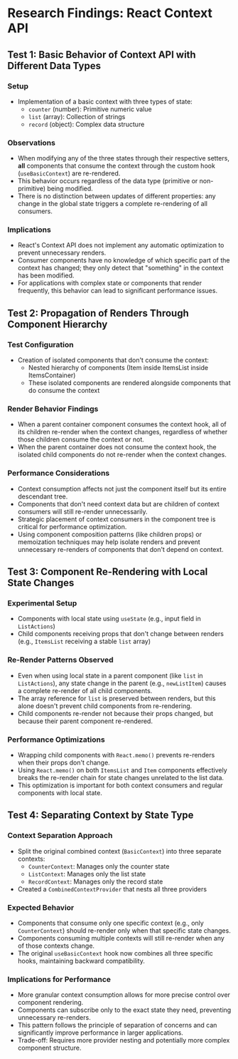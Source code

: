 # Research Findings: React Context API

## Test 1: Basic Behavior of Context API with Different Data Types

### Setup

- Implementation of a basic context with three types of state:
  - `counter` (number): Primitive numeric value
  - `list` (array): Collection of strings
  - `record` (object): Complex data structure

### Observations

- When modifying any of the three states through their respective setters, **all** components that consume the context through the custom hook (`useBasicContext`) are re-rendered.
- This behavior occurs regardless of the data type (primitive or non-primitive) being modified.
- There is no distinction between updates of different properties: any change in the global state triggers a complete re-rendering of all consumers.

### Implications

- React's Context API does not implement any automatic optimization to prevent unnecessary renders.
- Consumer components have no knowledge of which specific part of the context has changed; they only detect that "something" in the context has been modified.
- For applications with complex state or components that render frequently, this behavior can lead to significant performance issues.

## Test 2: Propagation of Renders Through Component Hierarchy

### Test Configuration

- Creation of isolated components that don't consume the context:
  - Nested hierarchy of components (Item inside ItemsList inside ItemsContainer)
  - These isolated components are rendered alongside components that do consume the context

### Render Behavior Findings

- When a parent container component consumes the context hook, all of its children re-render when the context changes, regardless of whether those children consume the context or not.
- When the parent container does not consume the context hook, the isolated child components do not re-render when the context changes.

### Performance Considerations

- Context consumption affects not just the component itself but its entire descendant tree.
- Components that don't need context data but are children of context consumers will still re-render unnecessarily.
- Strategic placement of context consumers in the component tree is critical for performance optimization.
- Using component composition patterns (like children props) or memoization techniques may help isolate renders and prevent unnecessary re-renders of components that don't depend on context.

## Test 3: Component Re-Rendering with Local State Changes

### Experimental Setup

- Components with local state using `useState` (e.g., input field in `ListActions`)
- Child components receiving props that don't change between renders (e.g., `ItemsList` receiving a stable `list` array)

### Re-Render Patterns Observed

- Even when using local state in a parent component (like `list` in `ListActions`), any state change in the parent (e.g., `newListItem`) causes a complete re-render of all child components.
- The array reference for `list` is preserved between renders, but this alone doesn't prevent child components from re-rendering.
- Child components re-render not because their props changed, but because their parent component re-rendered.

### Performance Optimizations

- Wrapping child components with `React.memo()` prevents re-renders when their props don't change.
- Using `React.memo()` on both `ItemsList` and `Item` components effectively breaks the re-render chain for state changes unrelated to the list data.
- This optimization is important for both context consumers and regular components with local state.

## Test 4: Separating Context by State Type

### Context Separation Approach

- Split the original combined context (`BasicContext`) into three separate contexts:
  - `CounterContext`: Manages only the counter state
  - `ListContext`: Manages only the list state
  - `RecordContext`: Manages only the record state
- Created a `CombinedContextProvider` that nests all three providers

### Expected Behavior

- Components that consume only one specific context (e.g., only `CounterContext`) should re-render only when that specific state changes.
- Components consuming multiple contexts will still re-render when any of those contexts change.
- The original `useBasicContext` hook now combines all three specific hooks, maintaining backward compatibility.

### Implications for Performance

- More granular context consumption allows for more precise control over component rendering.
- Components can subscribe only to the exact state they need, preventing unnecessary re-renders.
- This pattern follows the principle of separation of concerns and can significantly improve performance in larger applications.
- Trade-off: Requires more provider nesting and potentially more complex component structure.
